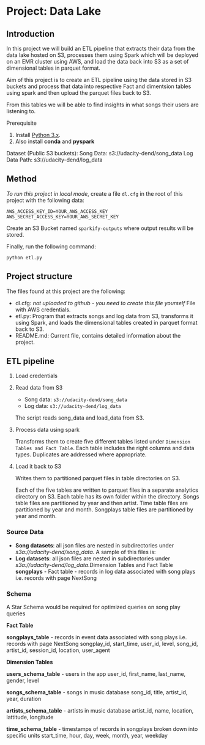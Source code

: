 # Project: Data Lake

## Introduction
In this project we will build an ETL pipeline that extracts their data from the data lake hosted on S3, processes them using Spark which will be deployed on an EMR cluster using AWS, and load the data back into S3 as a set of dimensional tables in parquet format. 

Aim of this project is to create an ETL pipeline using the data stored in S3 buckets and process that data into respective Fact and dimentsion tables using spark and then upload the parquet files back to S3.

From this tables we will be able to find insights in what songs their users are listening to.

Prerequisite

1. Install [Python 3.x](https://www.python.org/).
2. Also install **conda** and **pyspark**

Dataset (Public S3 buckets):
Song Data: s3://udacity-dend/song_data 
Log Data Path: s3://udacity-dend/log_data 



## Method

*To run this project in local mode*, create a file `dl.cfg` in the root of this project with the following data:

```
AWS_ACCESS_KEY_ID=YOUR_AWS_ACCESS_KEY
AWS_SECRET_ACCESS_KEY=YOUR_AWS_SECRET_KEY
```

Create an S3 Bucket named `sparkify-outputs` where output results will be stored.

Finally, run the following command:

`python etl.py`



## Project structure

The files found at this project are the following:

- dl.cfg: *not uploaded to github - you need to create this file yourself* File with AWS credentials.
- etl.py: Program that extracts songs and log data from S3, transforms it using Spark, and loads the dimensional tables created in parquet format back to S3.
- README.md: Current file, contains detailed information about the project.

## ETL pipeline

1. Load credentials

2. Read data from S3

   - Song data: `s3://udacity-dend/song_data`
   - Log data: `s3://udacity-dend/log_data`

   The script reads song_data and load_data from S3.

3. Process data using spark

   Transforms them to create five different tables listed under `Dimension Tables and Fact Table`.
   Each table includes the right columns and data types. Duplicates are addressed where appropriate.

4. Load it back to S3

   Writes them to partitioned parquet files in table directories on S3.

   Each of the five tables are written to parquet files in a separate analytics directory on S3. Each table has its own folder within the directory. Songs table files are partitioned by year and then artist. Time table files are partitioned by year and month. Songplays table files are partitioned by year and month.

### Source Data

- **Song datasets**: all json files are nested in subdirectories under *s3a://udacity-dend/song_data*. A sample of this files is:
- **Log datasets**: all json files are nested in subdirectories under *s3a://udacity-dend/log_data*.Dimension Tables and Fact Table
**songplays** - Fact table - records in log data associated with song plays i.e. records with page NextSong



### Schema 

A Star Schema would be required for optimized queries on song play queries

<b>Fact Table</b>

<b>songplays_table</b> - records in event data associated with song plays i.e. records with page NextSong songplay_id, start_time, user_id, level, song_id, artist_id, session_id, location, user_agent

<b>Dimension Tables</b>

<b>users_schema_table</b> - users in the app user_id, first_name, last_name, gender, level

<b>songs_schema_table</b> - songs in music database song_id, title, artist_id, year, duration

<b>artists_schema_table</b> - artists in music database artist_id, name, location, lattitude, longitude

<b>time_schema_table</b> - timestamps of records in songplays broken down into specific units start_time, hour, day, week, month, year, weekday